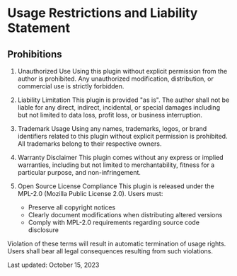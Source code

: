 # Usage Restrictions and Liability Statement

## Prohibitions

1. Unauthorized Use
   Using this plugin without explicit permission from the author is prohibited. Any unauthorized modification, distribution, or commercial use is strictly forbidden.

2. Liability Limitation
   This plugin is provided "as is". The author shall not be liable for any direct, indirect, incidental, or special damages including but not limited to data loss, profit loss, or business interruption.

3. Trademark Usage
   Using any names, trademarks, logos, or brand identifiers related to this plugin without explicit permission is prohibited. All trademarks belong to their respective owners.

4. Warranty Disclaimer
   This plugin comes without any express or implied warranties, including but not limited to merchantability, fitness for a particular purpose, and non-infringement.

5. Open Source License Compliance
   This plugin is released under the MPL-2.0 (Mozilla Public License 2.0). Users must:
   - Preserve all copyright notices
   - Clearly document modifications when distributing altered versions
   - Comply with MPL-2.0 requirements regarding source code disclosure

Violation of these terms will result in automatic termination of usage rights. Users shall bear all legal consequences resulting from such violations.

Last updated: October 15, 2023
